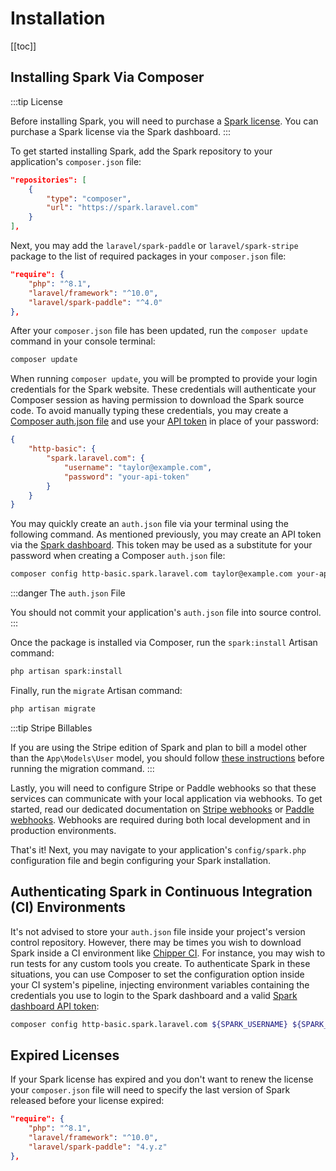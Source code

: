 # Installation

[[toc]]

## Installing Spark Via Composer

:::tip License

Before installing Spark, you will need to purchase a [Spark license](https://spark.laravel.com/licenses). You can purchase a Spark license via the Spark dashboard.
:::

To get started installing Spark, add the Spark repository to your application's `composer.json` file:

```json
"repositories": [
    {
        "type": "composer",
        "url": "https://spark.laravel.com"
    }
],
```

Next, you may add the `laravel/spark-paddle` or `laravel/spark-stripe` package to the list of required packages in your `composer.json` file:

```json
"require": {
    "php": "^8.1",
    "laravel/framework": "^10.0",
    "laravel/spark-paddle": "^4.0"
},
```

After your `composer.json` file has been updated, run the `composer update` command in your console terminal:

```bash
composer update
```

When running `composer update`, you will be prompted to provide your login credentials for the Spark website. These credentials will authenticate your Composer session as having permission to download the Spark source code. To avoid manually typing these credentials, you may create a [Composer auth.json file](https://getcomposer.org/doc/articles/http-basic-authentication.md) and use your [API token](https://spark.laravel.com/user/api-tokens) in place of your password:

```json
{
    "http-basic": {
        "spark.laravel.com": {
            "username": "taylor@example.com",
            "password": "your-api-token"
        }
    }
}
```

You may quickly create an `auth.json` file via your terminal using the following command. As mentioned previously, you may create an API token via the [Spark dashboard](https://spark.laravel.com/user/api-tokens). This token may be used as a substitute for your password when creating a Composer `auth.json` file:

```bash
composer config http-basic.spark.laravel.com taylor@example.com your-api-token
```

:::danger The `auth.json` File

You should not commit your application's `auth.json` file into source control.
:::

Once the package is installed via Composer, run the `spark:install` Artisan command:

```bash
php artisan spark:install
```

Finally, run the `migrate` Artisan command:

```bash
php artisan migrate
```

:::tip Stripe Billables

If you are using the Stripe edition of Spark and plan to bill a model other than the `App\Models\User` model, you should follow [these instructions](./spark-stripe/customization.md#migrations) before running the migration command.
:::

Lastly, you will need to configure Stripe or Paddle webhooks so that these services can communicate with your local application via webhooks. To get started, read our dedicated documentation on [Stripe webhooks](./spark-stripe/configuration.md#stripe-webhooks) or [Paddle webhooks](./spark-paddle/configuration.md#paddle-webhooks). Webhooks are required during both local development and in production environments.

That's it! Next, you may navigate to your application's `config/spark.php` configuration file and begin configuring your Spark installation.

## Authenticating Spark in Continuous Integration (CI) Environments

It's not advised to store your `auth.json` file inside your project's version control repository. However, there may be times you wish to download Spark inside a CI environment like [Chipper CI](https://chipperci.com/). For instance, you may wish to run tests for any custom tools you create. To authenticate Spark in these situations, you can use Composer to set the configuration option inside your CI system's pipeline, injecting environment variables containing the credentials you use to login to the Spark dashboard and a valid [Spark dashboard API token](https://spark.laravel.com/users/api-tokens):

```sh
composer config http-basic.spark.laravel.com ${SPARK_USERNAME} ${SPARK_API_TOKEN}
```

## Expired Licenses

If your Spark license has expired and you don't want to renew the license your `composer.json` file will need to specify the last version of Spark released before your license expired:

```json
"require": {
    "php": "^8.1",
    "laravel/framework": "^10.0",
    "laravel/spark-paddle": "4.y.z"
},
```
